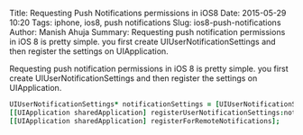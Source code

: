 Title: Requesting Push Notifications permissions in iOS8
Date: 2015-05-29 10:20
Tags: iphone, ios8, push notifications
Slug: ios8-push-notifications
Author: Manish Ahuja
Summary: Requesting push notification permissions in iOS 8 is pretty simple. you first create UIUserNotificationSettings and then register the settings on UIApplication. 

Requesting push notification permissions in iOS 8 is pretty simple. you first create UIUserNotificationSettings and then register the settings on UIApplication. 

```j
UIUserNotificationSettings* notificationSettings = [UIUserNotificationSettings settingsForTypes:(UIUserNotificationTypeAlert | UIUserNotificationTypeBadge | UIUserNotificationTypeSound) categories:nil];
[[UIApplication sharedApplication] registerUserNotificationSettings:notificationSettings];
[[UIApplication sharedApplication] registerForRemoteNotifications];
```